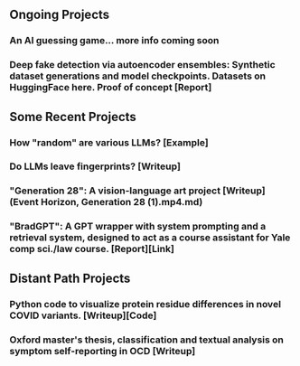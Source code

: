 ## Ongoing Projects

### An AI guessing game... more info coming soon 

### Deep fake detection via autoencoder ensembles: Synthetic dataset generations and model checkpoints. Datasets on HuggingFace here. Proof of concept [Report]

## Some Recent Projects

### How "random" are various LLMs? [Example]

### Do LLMs leave fingerprints? [Writeup]

### "Generation 28": A vision-language art project [Writeup](Event Horizon, Generation 28 (1).mp4.md)

### "BradGPT": A GPT wrapper with system prompting and a retrieval system, designed to act as a course assistant for Yale comp sci./law course. [Report][Link]

## Distant Path Projects

### Python code to visualize protein residue differences in novel COVID variants. [Writeup][Code] 

### Oxford master's thesis, classification and textual analysis on symptom self-reporting in OCD [Writeup]
